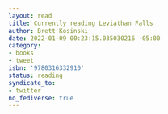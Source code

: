 ```yaml
---
layout: read
title: Currently reading Leviathan Falls
author: Brett Kosinski
date: 2022-01-09 00:23:15.035030216 -05:00
category:
- books
- tweet
isbn: '9780316332910'
status: reading
syndicate_to:
- twitter
no_fediverse: true
---
```

